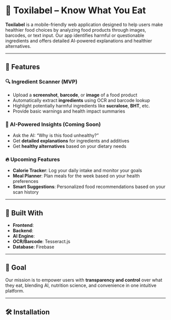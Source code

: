 # 🥦 Toxilabel – Know What You Eat

**Toxilabel** is a mobile-friendly web application designed to help users make healthier food choices by analyzing food products through images, barcodes, or text input. Our app identifies harmful or questionable ingredients and offers detailed AI-powered explanations and healthier alternatives.

---

## 🚀 Features

### 🔍 Ingredient Scanner (MVP)
- Upload a **screenshot**, **barcode**, or **image** of a food product
- Automatically extract **ingredients** using OCR and barcode lookup
- Highlight potentially harmful ingredients like **sucralose**, **BHT**, etc.
- Provide basic warnings and health impact summaries

### 🧠 AI-Powered Insights (Coming Soon)
- Ask the AI: “Why is this food unhealthy?”
- Get **detailed explanations** for ingredients and additives
- Get **healthy alternatives** based on your dietary needs

### 🔥 Upcoming Features
- **Calorie Tracker**: Log your daily intake and monitor your goals
- **Meal Planner**: Plan meals for the week based on your health preferences
- **Smart Suggestions**: Personalized food recommendations based on your scan history

---

## 📱 Built With

- **Frontend**: 
- **Backend**: 
- **AI Engine**: 
- **OCR/Barcode**: Tesseract.js
- **Database**: Firebase 

---

## 🎯 Goal

Our mission is to empower users with **transparency and control** over what they eat, blending AI, nutrition science, and convenience in one intuitive platform.

---

## 🛠️ Installation


